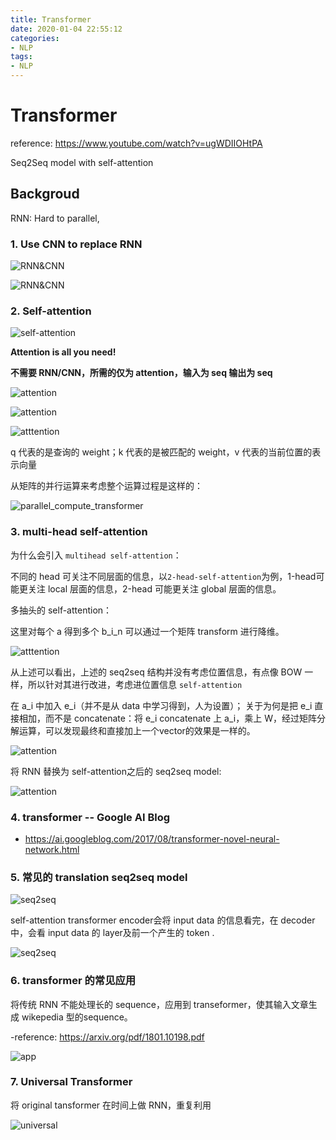 ```yaml
---
title: Transformer
date: 2020-01-04 22:55:12
categories:
- NLP
tags:
- NLP
---
```


# Transformer

reference: https://www.youtube.com/watch?v=ugWDIIOHtPA

Seq2Seq model with self-attention

## Backgroud

RNN: Hard to parallel,  

### 1. Use CNN to replace RNN

![RNN&CNN](Transformer/transformer1.png)

![RNN&CNN](Transformer/transformer2.png)

### 2. Self-attention

![self-attention](Transformer/transformer3.png)

**Attention is all you need!**

**不需要 RNN/CNN，所需的仅为 attention，输入为 seq 输出为 seq**

![attention](Transformer/transformer4.png)

![attention](Transformer/transformer5.png)

![atttention](Transformer/transformer6.png)

q 代表的是查询的 weight；k 代表的是被匹配的 weight，v 代表的当前位置的表示向量

从矩阵的并行运算来考虑整个运算过程是这样的：

![parallel_compute_transformer](Transformer/parallel_compute_transformer.png)

### 3. multi-head self-attention

为什么会引入 `multihead self-attention`：

不同的 head 可关注不同层面的信息，以`2-head-self-attention`为例，1-head可能更关注 local 层面的信息，2-head 可能更关注 global 层面的信息。

多抽头的 self-attention：

这里对每个 a 得到多个 b_i_n 可以通过一个矩阵 transform 进行降维。

![atttention](Transformer/transformer7.png)

从上述可以看出，上述的 seq2seq 结构并没有考虑位置信息，有点像 BOW 一样，所以针对其进行改进，考虑进位置信息 `self-attention`

在 a_i 中加入 e_i（并不是从 data 中学习得到，人为设置）；
关于为何是把 e_i 直接相加，而不是 concatenate：将 e_i concatenate 上 a_i，乘上 W，经过矩阵分解运算，可以发现最终和直接加上一个vector的效果是一样的。

![attention](Transformer/transformer8.png)

将 RNN 替换为 self-attention之后的 seq2seq model:

![attention](Transformer/transformer9.png)

### 4. transformer -- Google AI Blog

- https://ai.googleblog.com/2017/08/transformer-novel-neural-network.html

### 5. 常见的 translation seq2seq model

![seq2seq](Transformer/transformer10.png)

self-attention transformer encoder会将 input data 的信息看完，在 decoder 中，会看 input data 的 layer及前一个产生的 token .

![seq2seq](Transformer/tranformer11.png)

### 6. transformer 的常见应用

将传统 RNN 不能处理长的 sequence，应用到 transeformer，使其输入文章生成 wikepedia 型的sequence。

-reference: https://arxiv.org/pdf/1801.10198.pdf

![app](Transformer/transformer12.png)

### 7. Universal Transformer

将 original tansformer 在时间上做 RNN，重复利用

![universal](Transformer/transformer13.png)